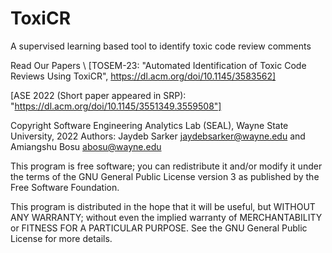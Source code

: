 # ToxiCR
A supervised learning based tool to identify toxic code review comments

Read Our Papers
\\
[TOSEM-23: "Automated Identification of Toxic Code Reviews Using ToxiCR",  https://dl.acm.org/doi/10.1145/3583562]

[ASE 2022 (Short paper appeared in SRP): "https://dl.acm.org/doi/10.1145/3551349.3559508"]

 Copyright Software Engineering Analytics Lab (SEAL), Wayne State University, 2022
 Authors: Jaydeb Sarker <jaydebsarker@wayne.edu> and Amiangshu Bosu <abosu@wayne.edu>

This program is free software; you can redistribute it and/or
modify it under the terms of the GNU General Public License
version 3 as published by the Free Software Foundation.

This program is distributed in the hope that it will be useful,
but WITHOUT ANY WARRANTY; without even the implied warranty of
MERCHANTABILITY or FITNESS FOR A PARTICULAR PURPOSE. See the
GNU General Public License for more details.



